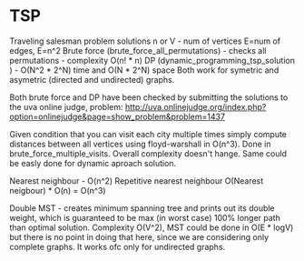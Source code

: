 TSP
===

Traveling salesman problem solutions
n or V - num of vertices
E=num of edges, E=n^2
Brute force (brute_force_all_permutations) - checks all permutations - complexity O(n! * n)
DP (dynamic_programming_tsp_solution ) - O(N^2 * 2^N) time and O(N * 2^N) space
Both work for symetric and asymetric (directed and undirected) graphs.

Both brute force and DP have been checked by submitting the solutions to the uva online judge, problem: http://uva.onlinejudge.org/index.php?option=onlinejudge&page=show_problem&problem=1437

Given condition that you can visit each city multiple times simply compute distances between all vertices using floyd-warshall in O(n^3). Done in brute_force_multiple_visits. Overall complexity doesn't hange. Same could be easly done for dynamic aproach solution.

Nearest neighbour - O(n^2)
Repetitive nearest neighbour O(Nearest neigbour) * O(n) = O(n^3)

Double MST - creates minimum spanning tree and prints out its double weight, which is guaranteed to be max (in worst case) 100% longer path than optimal solution.
Complexity O(V^2), MST could be done in O(E * logV) but there is no point in doing that here, since we are considering only complete graphs. It works ofc only for undirected graphs.



